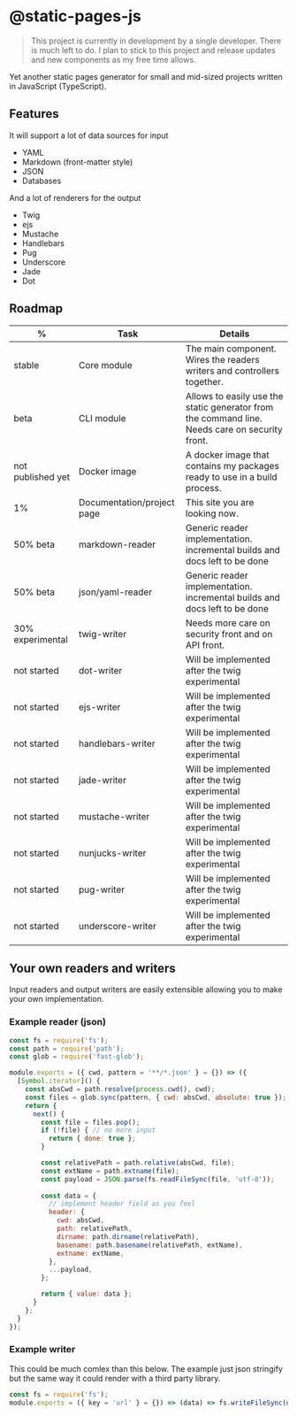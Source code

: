 # @static-pages-js

> This project is currently in development by a single developer. There is much left to do. I plan to stick to this project and release updates and new components as my free time allows.

Yet another static pages generator for small and mid-sized projects written in JavaScript (TypeScript).

## Features

It will support a lot of data sources for input
- YAML
- Markdown (front-matter style)
- JSON
- Databases

And a lot of renderers for the output
- Twig
- ejs
- Mustache
- Handlebars
- Pug
- Underscore
- Jade
- Dot

## Roadmap

| % | Task | Details |
|---|------|---------|
| stable | Core module | The main component. Wires the readers writers and controllers together. |
| beta | CLI module | Allows to easily use the static generator from the command line. Needs care on security front. |
| not published yet | Docker image | A docker image that contains my packages ready to use in a build process. |
| 1% | Documentation/project page | This site you are looking now. |
| 50% beta | markdown-reader | Generic reader implementation. incremental builds and docs left to be done |
| 50% beta | json/yaml-reader | Generic reader implementation. incremental builds and docs left to be done |
| 30% experimental | twig-writer | Needs more care on security front and on API front. |
| not started | dot-writer | Will be implemented after the twig experimental |
| not started | ejs-writer | Will be implemented after the twig experimental |
| not started | handlebars-writer | Will be implemented after the twig experimental |
| not started | jade-writer | Will be implemented after the twig experimental |
| not started | mustache-writer | Will be implemented after the twig experimental |
| not started | nunjucks-writer | Will be implemented after the twig experimental |
| not started | pug-writer | Will be implemented after the twig experimental |
| not started | underscore-writer | Will be implemented after the twig experimental |

## Your own readers and writers

Input readers and output writers are easily extensible allowing you to make your own implementation.

### Example reader (json)
```js
const fs = require('fs');
const path = require('path');
const glob = require('fast-glob');

module.exports = ({ cwd, pattern = '**/*.json' } = {}) => ({
  [Symbol.iterator]() {
    const absCwd = path.resolve(process.cwd(), cwd);
    const files = glob.sync(pattern, { cwd: absCwd, absolute: true });
    return {
      next() {
        const file = files.pop();
        if (!file) { // no more input
          return { done: true };
        }

        const relativePath = path.relative(absCwd, file);
        const extName = path.extname(file);
        const payload = JSON.parse(fs.readFileSync(file, 'utf-8'));
        
        const data = {
          // implement header field as you feel
          header: {
            cwd: absCwd,
            path: relativePath,
            dirname: path.dirname(relativePath),
            basename: path.basename(relativePath, extName),
            extname: extName,
          },
          ...payload,
        };

        return { value: data };
      }
    };
  }
});
```

### Example writer

This could be much comlex than this below. The example just json stringify but the same way it could render with a third party library.

```js
const fs = require('fs');
module.exports = ({ key = 'url' } = {}) => (data) => fs.writeFileSync(data[key] || 'unnamed', JSON.stringify(data, null, 4));
```
